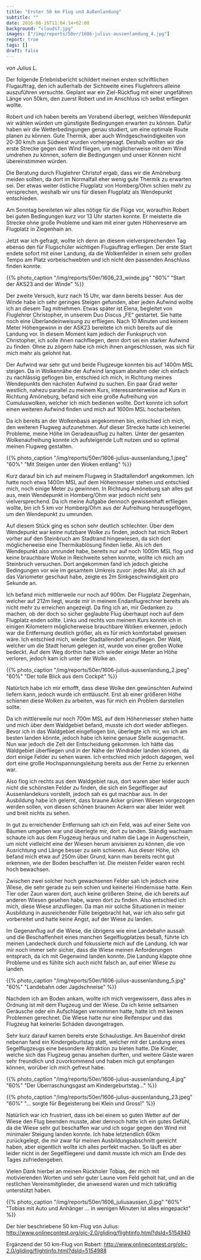 ```yaml
---
title: "Erster 50 km Flug und Außenlandung"
subtitle: ""
date: 2016-06-16T11:04:14+02:00
background: "clouds7.jpg"
images: ["/img/reports/50er/1606-julius-aussenlandung_4.jpg"]
report: true
tags: []
draft: false
---
```


*von Julius L.*

Der folgende Erlebnisbericht schildert meinen ersten schriftlichen Flugauftrag, den ich außerhalb der Sichtweite eines Fluglehrers alleine auszuführen versuchte. Geplant war ein Ziel-Rückflug mit einer ungefähren Länge von 50km, den zuerst Robert und im Anschluss ich selbst erfliegen wollte.

Robert und ich haben bereits am Vorabend überlegt, welchen Wendepunkt wir wählen würden um günstigste Bedingungen erwarten zu können. Dafür haben wir die Wetterbedingungen genau studiert, um eine optimale Route planen zu können. Gute Thermik, aber auch Windgeschwindigkeiten von 20-30 km/h aus Südwest wurden vorhergesagt. Deshalb wollten wir die erste Strecke gegen den Wind fliegen, um möglicherweise mit dem Wind umdrehen zu können, sofern die Bedingungen und unser Können nicht übereinstimmen würden.

Die Beratung durch Fluglehrer Christof ergab, dass wir die Amöneburg meiden sollten, da dort im Normalfall eher wenig gute Thermik zu erwarten sei. Der etwas weiter östliche Flugplatz von Homberg/Ohm schien mehr zu versprechen, weshalb wir uns für diesen Flugplatz als Wendepunkt entschieden.

Am Sonntag bereiteten wir alles nötige für die Flüge vor, woraufhin Robert bei guten Bedingungen kurz vor 13 Uhr starten konnte. Er meisterte die Strecke ohne große Probleme und kam mit einer guten Höhenreserve am Flugplatz in Ziegenhain an.

Jetzt war ich gefragt, wollte ich denn an diesem vielversprechenden Tag ebenso den für Flugschüler wichtigen Flugauftrag erfliegen. Der erste Start endete sofort mit einer Landung, da die Wolkenfelder in einem sehr großen Tempo am Platz vorbeischwebten und ich nicht den passenden Anschluss finden konnte.

{{% photo_caption "/img/reports/50er/1606_23_winde.jpg" "60%" "Start der AKS23 and der Winde" %}}

Der zweite Versuch, kurz nach 15 Uhr, war dann bereits besser. Aus der Winde habe ich sehr geringes Steigen gefunden, aber jeden Aufwind wollte ich an diesem Tag mitnehmen. Etwas später ist Elena, begleitet von Fluglehrer Christopher, in unserem Duo Discus „FE“ gestartet. Sie hatte noch eine Überlandeinweisung zu erfliegen. Nach 10 Minuten und keinem Meter Höhengewinn in der ASK23 bereitete ich mich bereits auf die Landung vor. In diesem Moment kam jedoch der Funkspruch von Christopher, ich solle ihnen nachfliegen, denn dort sei ein starker Aufwind zu finden. Ohne zu zögern habe ich mich ihnen angeschlossen, was sich für mich mehr als gelohnt hat.

Der Aufwind war sehr gut und beide Flugzeuge konnten bis auf 1400m MSL steigen. Da in Wolkennähe der Aufwind langsam abnahm oder ich einfach zu nachlässig geflogen bin, entschied ich mich, in Richtung meines Wendepunkts den nächsten Aufwind zu suchen. Ein paar Grad weiter westlich, nahezu parallel zu meinem Kurs, interessanterweise auf Kurs in Richtung Amöneburg, befand sich eine große Aufreihung von Cumuluswolken, welcher ich mich bedienen wollte. Dort konnte ich sofort einen weiteren Aufwind finden und mich auf 1600m MSL hocharbeiten.

Da ich bereits an der Wolkenbasis angekommen bin, entschied ich mich, den weiteren Flugweg aufzunehmen. Auf dieser Strecke hatte ich keinerlei Probleme, meine Höhe im Geradeausflug zu halten. Unter der gesamten Wolkenaufreihung konnte ich aufsteigende Luft nutzen und so optimal meinen Flugweg gestalten.

{{% photo_caption "/img/reports/50er/1606-julius-aussenlandung_1.jpeg" "60%" "Mit Steigen unter den Woken entlang" %}}

Kurz darauf bin ich auf meinem Flugweg in Stadtallendorf angekommen. Ich hatte noch etwa 1400m MSL auf dem Höhenmesser stehen und entschied mich, noch einige Meter zu gewinnen. In Richtung Amöneburg sah alles gut aus, mein Wendepunkt in Homberg/Ohm war jedoch nicht sehr vielversprechend. Da ich meine Aufgabe dennoch gewissenhaft erfliegen wollte, bin ich 5 km vor Homberg/Ohm aus der Aufreihung herausgeflogen, um den Wendepunkt zu umrunden.

Auf diesem Stück ging es schon sehr deutlich schlechter. Über dem Wendepunkt war keine nutzbare Wolke zu finden, jedoch hat mich Robert vorher auf den Steinbruch am Stadtrand hingewiesen, da sich dort möglicherweise eine Thermikablösung finden ließe. Als ich den Wendepunkt also umrundet habe, bereits nur auf noch 1000m MSL flog und keine brauchbare Wolke in Reichweite sehen konnte, wollte ich mich am Steinbruch versuchen. Dort angekommen fand ich jedoch gleiche Bedingungen vor wie im gesamtem Umkreis zuvor: jedes Mal, als ich auf das Variometer geschaut habe, zeigte es 2m Sinkgeschwindigkeit pro Sekunde an.

Ich befand mich mittlerweile nur noch auf 900m. Der Flugplatz Ziegenhain, welcher auf 212m liegt, wurde mir in meinem Endanflugrechner bereits als nicht mehr zu erreichen angezeigt. Da fing ich an, mir Gedanken zu machen, ob der doch so sicher geglaubte Flug überhaupt noch auf dem Flugplatz enden sollte. Links und rechts von meinem Kurs konnte ich in einigen Kilometern möglicherweise brauchbare Wolken erkennen, jedoch war die Entfernung deutlich größer, als es für mich komfortabel gewesen wäre. Ich entschied mich, wieder Stadtallendorf anzufliegen. Der Wald, welcher um die Stadt herum gelegen ist, wurde von einer großen Wolke bedeckt. Auf dem Weg dorthin habe ich wieder einige Meter an Höhe verloren, jedoch kam ich unter der Wolke an.

{{% photo_caption "/img/reports/50er/1606-julius-aussenlandung_2.jpeg" "60%" "Der tolle Blick aus dem Cockpit" %}}

Natürlich habe ich mir erhofft, dass diese Wolke den gewünschten Aufwind liefern kann, jedoch wurde ich enttäuscht. Erst ab einer größeren Höhe schienen diese Wolken zu arbeiten, was für mich ein Problem darstellen sollte.

Da ich mittlerweile nur noch 700m MSL auf dem Höhenmesser stehen hatte und mich über dem Waldgebiet befand, musste ich dort wieder abfliegen. Bevor ich in das Waldgebiet eingeflogen bin, überlegte ich mir, wo ich am besten landen könnte, jedoch habe ich keine genaue Stelle ausgemacht. Nun war jedoch die Zeit der Entscheidung gekommen. Ich hätte das Waldgebiet überfliegen und in der Nähe der Windräder landen können, da dort einige Felder zu sehen waren. Ich entschied mich jedoch dagegen, weil dort eine große Hochspannungsleitung bereits aus der Ferne zu erkennen war.

Also flog ich rechts aus dem Waldgebiet raus, dort waren aber leider auch nicht die schönsten Felder zu finden, die sich ein Segelflieger auf Aussenlandekurs vorstellt, jedoch sah es gut machbar aus. In der Ausbildung habe ich gelernt, dass braune Acker grünen Wiesen vorgezogen werden sollen, von diesen schönen braunen Ackern war aber leider weit und breit nichts zu sehen.

In gut zu erreichender Entfernung sah ich ein Feld, was auf einer Seite von Bäumen umgeben war und überlegte mir, dort zu landen. Ständig wachsam schaute ich aus dem Flugzeug heraus und nahm die Lage in Augenschein, um nicht vielleicht eine der Wiesen herum anvisieren zu können, die von Ausrichtung und Länge besser zu sein schienen. Aus dieser Höhe, ich befand mich etwa auf 250m über Grund, kann man bereits recht gut erkennen, wie der Boden beschaffen ist. Die meisten Felder waren recht hoch bewachsen.

Zwischen zwei solcher hoch gewachsenen Felder sah ich jedoch eine Wiese, die sehr gerade zu sein schien und keinerlei Hindernisse hatte. Kein Tier oder Zaun waren dort, auch keine größeren Steine, die ich bereits auf anderen Wiesen gesehen habe, waren dort zu finden. Also entschied ich mich, diese Wiese anzufliegen. Da man mir solche Situationen in meiner Ausbildung in ausreichender Fülle beigebracht hat, war ich also sehr gut vorbereitet und hatte keine Angst, auf der Wiese zu landen.

Im Gegenanflug auf die Wiese, die übrigens wie eine Landebahn aussah und die Beschaffenheit eines manchen Segelflugplatzes besaß, führte ich meinen Landecheck durch und fokussierte mich auf die Landung. Ich war mir noch immer sehr sicher, dass die Wiese meinen Anforderungen entsprach, da ich mit Gegenwind landen konnte. Die Landung klappte ohne Probleme und es fühlte sich auch nicht falsch an, auf einer Wiese zu landen.

{{% photo_caption "/img/reports/50er/1606-julius-aussenlandung_5.jpg" "60%" "Landebahn oder Jagdschneise" %}}

Nachdem ich am Boden ankam, wollte ich mich vergewissern, dass alles in Ordnung ist mit dem Flugzeug und der Wiese. Da ich keine seltsamen Geräusche oder ein Aufschlagen vernommen hatte, hatte ich mit keinen Problemen gerechnet. Die Wiese hatte nur eine Reifenspur und das Flugzeug hat keinerlei Schäden davongetragen.

Sehr kurz darauf kamen bereits erste Schaulustige. Am Bauernhof direkt nebenan fand ein Kindergeburtstag statt, welcher mit der Landung eines Segelflugzeugs eine besondere Attraktion zu bieten hatte. Die Kinder, welche sich das Flugzeug genau ansehen durften, und weitere Gäste waren sehr freundlich und zuvorkommend und haben mich gut empfangen können, worüber ich mich gefreut habe.

{{% photo_caption "/img/reports/50er/1606-julius-aussenlandung_4.jpg" "60%" "Der Überraschungsgast am Kindergeburtstag..." %}}

{{% photo_caption "/img/reports/50er/1606-julius-aussenlandung_23.jpeg" "60%" "... sorgte für Begeisterung bei Klein und Gross!" %}}

Natürlich war ich frustriert, dass ich bei einem so guten Wetter auf der Wiese den Flug beenden musste, aber dennoch hatte ich ein gutes Gefühl, da die Wiese sehr gut beschaffen war und ich sogar gegen den Wind mit minimaler Steigung landen konnte. Ich habe letztendlich 60km zurückgelegt, die mir zwar für meinen Ausbildungsabschnitt gereicht haben, aber eigentlich wollte ich alles perfekt machen. So läuft es aber leider nicht in der Segelfliegerei und damit musste ich mich am Ende des Tages zufriedengeben.

Vielen Dank hierbei an meinen Rückholer Tobias, der mich mit motivierenden Worten und sehr guter Laune vom Feld geholt hat, und an die restlichen Vereinsmitglieder, die anwesend waren und mich tatkräftig unterstützt haben.

{{% photo_caption "/img/reports/50er/1606_juliusaussen_0.jpg" "60%" "Tobias mit Auto und Anhänger ... in wenigen Minuten ist alles eingepackt" %}}

Der hier beschriebene 50 km-Flug von Julius:
http://www.onlinecontest.org/olc-2.0/gliding/flightinfo.html?dsId=5154940

Ergänzend der 50 km-Flug von Robert:
http://www.onlinecontest.org/olc-2.0/gliding/flightinfo.html?dsId=5154988
